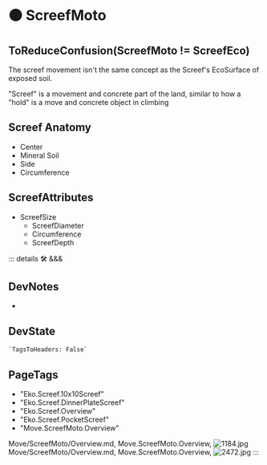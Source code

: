 
# 🟠 <moto>ScreefMoto</moto>

## ToReduceConfusion(ScreefMoto != ScreefEco)

The screef movement isn't the same concept as the Screef's EcoSurface of exposed soil.

"Screef" is a movement and concrete part of the land, similar to how a "hold" is a move and concrete object in climbing

## Screef Anatomy

- Center
- Mineral Soil
- Side
- Circumference

## ScreefAttributes

- ScreefSize
    - ScreefDiameter
    - Circumference
    - ScreefDepth

::: details 🛠 <dev>&&&</dev>

## DevNotes

-

## DevState

```py
`TagsToHeaders: False`
```

<h2>PageTags</h2>

- "Eko.Screef.10x10Screef"
- "Eko.Screef.DinnerPlateScreef"
- "Eko.Screef.Overview"
- "Eko.Screef.PocketScreef"
- "Move.ScreefMoto.Overview"

Move/ScreefMoto/Overview.md, <dev>Move.ScreefMoto.Overview</dev>, ![1184.jpg](/PaperPhoto/1184.jpg)
Move/ScreefMoto/Overview.md, <dev>Move.ScreefMoto.Overview</dev>, ![2472.jpg](/PaperPhoto/2472.jpg)
:::
